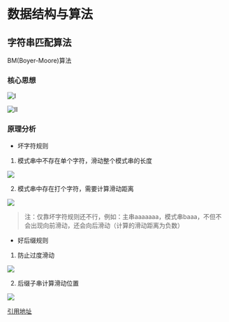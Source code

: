# 数据结构与算法

## 字符串匹配算法

BM(Boyer-Moore)算法

### 核心思想

![I](https://imgkr.cn-bj.ufileos.com/8e254ee3-024b-4afb-bf9d-418472acff49.png)

![II](https://imgkr.cn-bj.ufileos.com/bc04b940-1d53-4e05-bf5e-25d9da4cfaa3.png)

### 原理分析

- 坏字符规则

1. 模式串中不存在单个字符，滑动整个模式串的长度

![](https://imgkr.cn-bj.ufileos.com/4d80145b-892e-42aa-96fe-b3b48e83daab.png)

2. 模式串中存在打个字符，需要计算滑动距离

![](https://imgkr.cn-bj.ufileos.com/b5cd56fb-404d-493a-b119-b1a117721021.png)

> 注：仅靠坏字符规则还不行，例如：主串aaaaaaa，模式串baaa，不但不会出现向前滑动，还会向后滑动（计算的滑动距离为负数）

- 好后缀规则

1. 防止过度滑动

![](https://imgkr.cn-bj.ufileos.com/be9115c9-a9a2-4dfd-a411-88bf6fc49c13.png)

2. 后缀子串计算滑动位置

![](https://imgkr.cn-bj.ufileos.com/d70419d7-1ff2-4bac-8af6-84d7bdded3fc.png)

[引用地址](https://time.geekbang.org/column/article/71525)